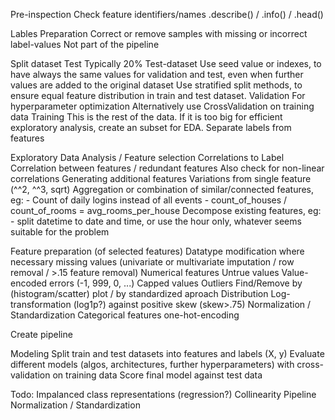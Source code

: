 Pre-inspection
    Check feature identifiers/names
    .describe() / .info() / .head()

Lables Preparation
    Correct or remove samples with missing or incorrect label-values
    Not part of the pipeline

Split dataset
    Test
        Typically 20% Test-dataset
        Use seed value or indexes, to have always the same values for validation and test, even when further values are added to the original dataset
        Use stratified split methods, to ensure equal feature distribution in train and test dataset.
    Validation
        For hyperparameter optimization
        Alternatively use CrossValidation on training data
    Training
        This is the rest of the data. If it is too big for efficient exploratory analysis, create an subset for EDA.
        Separate labels from features

Exploratory Data Analysis / Feature selection
    Correlations to Label
    Correlation between features / redundant features
    Also check for non-linear correlations
    Generating additional features
        Variations from single feature (^^2, ^^3, sqrt)
        Aggregation or combination of similar/connected features, eg:
        - Count of daily logins instead of all events
        - count_of_houses / count_of_rooms = avg_rooms_per_house
        Decompose existing features, eg:
        - split datetime to date and time, or use the hour only, whatever seems suitable for the problem
    
Feature preparation (of selected features)
    Datatype modification where necessary
    missing values (univariate or multivariate imputation / row removal / >.15 feature removal)
    Numerical features
        Untrue values
            Value-encoded errors (-1, 999, 0, ...)
            Capped values
        Outliers
            Find/Remove by (histogram/scatter) plot / by standardized aproach
        Distribution
            Log-transformation (log1p?) against positive skew (skew>.75)
        Normalization / Standardization
    Categorical features
        one-hot-encoding

Create pipeline

Modeling
    Split train and test datasets into features and labels (X, y)
    Evaluate different models (algos, architectures, further hyperparameters) with cross-validation on training data
    Score final model against test data



Todo:
Impalanced class representations (regression?)
Collinearity
Pipeline
Normalization / Standardization
